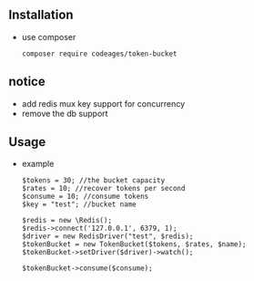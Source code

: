 ## Installation

  * use composer 
    ```
    composer require codeages/token-bucket
    ```

## notice
    
  * add redis mux key support for concurrency
  * remove the db support 

## Usage

  * example
    ```
    $tokens = 30; //the bucket capacity
    $rates = 10; //recover tokens per second
    $consume = 10; //consume tokens
    $key = "test"; //bucket name
    
    $redis = new \Redis();
    $redis->connect('127.0.0.1', 6379, 1);
    $driver = new RedisDriver("test", $redis);
    $tokenBucket = new TokenBucket($tokens, $rates, $name);
    $tokenBucket->setDriver($driver)->watch();
    
    $tokenBucket->consume($consume);
    ```    
        
         
         
    
  
